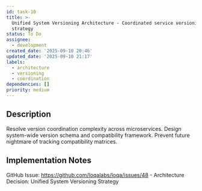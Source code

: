 ```yaml
---
id: task-10
title: >-
  Unified System Versioning Architecture - Coordinated service versioning
  strategy
status: To Do
assignee:
  - development
created_date: '2025-09-10 20:46'
updated_date: '2025-09-10 21:17'
labels:
  - architecture
  - versioning
  - coordination
dependencies: []
priority: medium
---
```


## Description

Resolve version coordination complexity across microservices. Design system-wide version schema and compatibility framework. Prevent future nightmare of tracking compatibility matrices.

## Implementation Notes

GitHub Issue: https://github.com/loqalabs/loqa/issues/48 - Architecture Decision: Unified System Versioning Strategy
